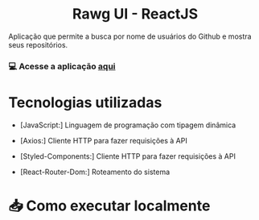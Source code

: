 
<h1 align="center">Rawg UI - ReactJS</h1>

Aplicação que permite a busca por nome de usuários do Github e mostra seus repositórios.

<h3 > 💻 Acesse a aplicação <a href="https://rawg-ui.netlify.app/">aqui</a> </h3>

# Tecnologias utilizadas

 * [JavaScript:] Linguagem de programação com tipagem dinâmica

 * [Axios:] Cliente HTTP para fazer requisições à API

 * [Styled-Components:] Cliente HTTP para fazer requisições à API

 * [React-Router-Dom:] Roteamento do sistema


# 📥 Como executar localmente
